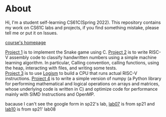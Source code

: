 # About

Hi, I'm a student self-learning CS61C(Spring 2022). This repository contains my work on CS61C labs and projects, if you find something mistake, please tell me or put it on Issues.

[course's homepage](https://inst.eecs.berkeley.edu/~cs61c/sp22/)

[Project 1](https://inst.eecs.berkeley.edu/~cs61c/sp22/projects/proj1/) is to implement the Snake game using C.
[Project 2](https://inst.eecs.berkeley.edu/~cs61c/sp22/projects/proj2/) is to write RISC-V assembly code to classify handwritten numbers using a simple machine learning algorithm. In particular, Calling convention, calling functions, using the heap, interacting with files, and writing some tests.  
[Project 3](https://inst.eecs.berkeley.edu/~cs61c/sp22/projects/proj3/) is to use [Logism](https://inst.eecs.berkeley.edu/~cs61c/tools/logisim-evolution-latest.jar) to build a CPU that runs actual RISC-V instructions.
[Project 4](https://inst.eecs.berkeley.edu/~cs61c/sp22/projects/proj4/) is to write a simple version of numpy (a Python library for performing mathematical and logical operations on arrays and matrices, whose underlying code is written in C) and optimize code for performance mainly with SIMD Instructions and OpenMP.

bacause I can't see the google form in sp22's lab, [lab07](https://inst.eecs.berkeley.edu/~cs61c/sp21/labs/lab07) is from sp21 and [lab10](https://inst.eecs.berkeley.edu/~cs61c/sp21/labs/lab08/) is from sp21' lab08
